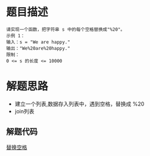 # 题目描述 

```
请实现一个函数，把字符串 s 中的每个空格替换成"%20"。
示例 1：
输入：s = "We are happy."
输出："We%20are%20happy."
限制：
0 <= s 的长度 <= 10000

```

# 解题思路
* 建立一个列表,数据存入列表中，遇到空格，替换成 %20
* join列表


## 解题代码

[替换空格](offer-5.1.py)

